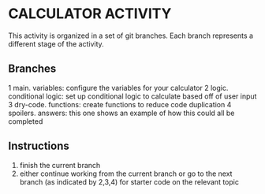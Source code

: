# CALCULATOR ACTIVITY

This activity is organized in a set of git branches. Each branch represents a different stage of the activity.

## Branches

1 main. variables: configure the variables for your calculator
2 logic. conditional logic: set up conditional logic to calculate based off of user input
3 dry-code. functions: create functions to reduce code duplication
4 spoilers. answers: this one shows an example of how this could all be completed

## Instructions

1. finish the current branch
2. either continue working from the current branch or go to the next branch (as indicated by 2,3,4) for starter code on the relevant topic
